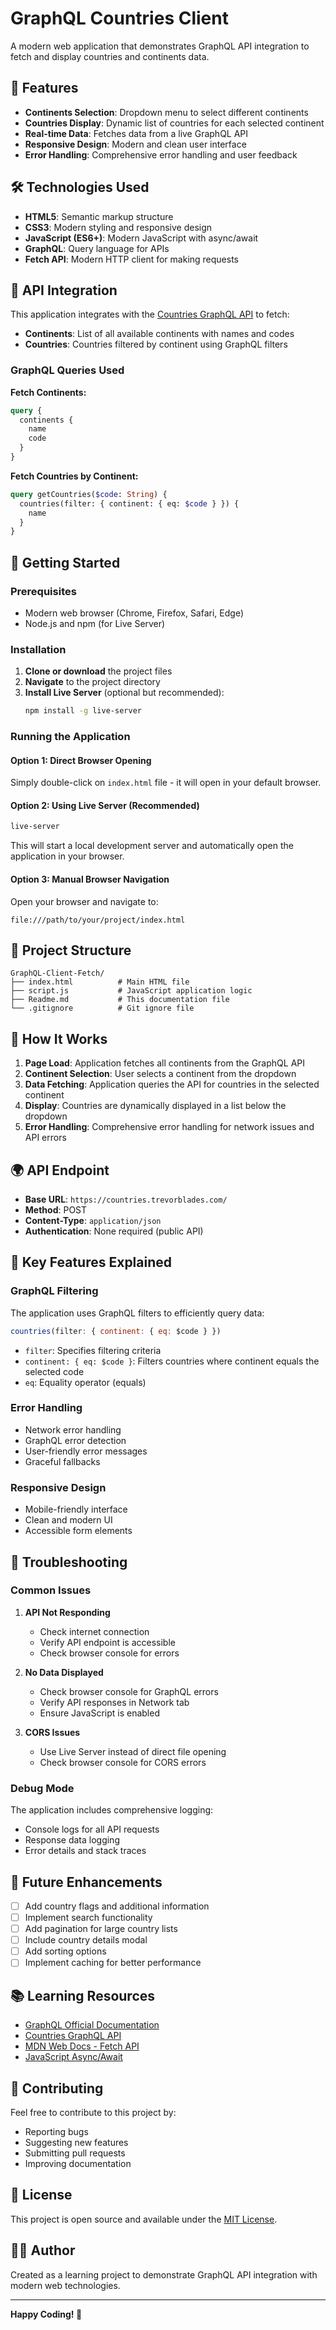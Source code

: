 # GraphQL Countries Client

A modern web application that demonstrates GraphQL API integration to fetch and display countries and continents data.

## 🚀 Features

- **Continents Selection**: Dropdown menu to select different continents
- **Countries Display**: Dynamic list of countries for each selected continent
- **Real-time Data**: Fetches data from a live GraphQL API
- **Responsive Design**: Modern and clean user interface
- **Error Handling**: Comprehensive error handling and user feedback

## 🛠️ Technologies Used

- **HTML5**: Semantic markup structure
- **CSS3**: Modern styling and responsive design
- **JavaScript (ES6+)**: Modern JavaScript with async/await
- **GraphQL**: Query language for APIs
- **Fetch API**: Modern HTTP client for making requests

## 📡 API Integration

This application integrates with the [Countries GraphQL API](https://countries.trevorblades.com/) to fetch:

- **Continents**: List of all available continents with names and codes
- **Countries**: Countries filtered by continent using GraphQL filters

### GraphQL Queries Used

**Fetch Continents:**

```graphql
query {
  continents {
    name
    code
  }
}
```

**Fetch Countries by Continent:**

```graphql
query getCountries($code: String) {
  countries(filter: { continent: { eq: $code } }) {
    name
  }
}
```

## 🚀 Getting Started

### Prerequisites

- Modern web browser (Chrome, Firefox, Safari, Edge)
- Node.js and npm (for Live Server)

### Installation

1. **Clone or download** the project files
2. **Navigate** to the project directory
3. **Install Live Server** (optional but recommended):
   ```bash
   npm install -g live-server
   ```

### Running the Application

#### Option 1: Direct Browser Opening

Simply double-click on `index.html` file - it will open in your default browser.

#### Option 2: Using Live Server (Recommended)

```bash
live-server
```

This will start a local development server and automatically open the application in your browser.

#### Option 3: Manual Browser Navigation

Open your browser and navigate to:

```
file:///path/to/your/project/index.html
```

## 📁 Project Structure

```
GraphQL-Client-Fetch/
├── index.html          # Main HTML file
├── script.js           # JavaScript application logic
├── Readme.md           # This documentation file
└── .gitignore          # Git ignore file
```

## 🔧 How It Works

1. **Page Load**: Application fetches all continents from the GraphQL API
2. **Continent Selection**: User selects a continent from the dropdown
3. **Data Fetching**: Application queries the API for countries in the selected continent
4. **Display**: Countries are dynamically displayed in a list below the dropdown
5. **Error Handling**: Comprehensive error handling for network issues and API errors

## 🌍 API Endpoint

- **Base URL**: `https://countries.trevorblades.com/`
- **Method**: POST
- **Content-Type**: `application/json`
- **Authentication**: None required (public API)

## 🎯 Key Features Explained

### GraphQL Filtering

The application uses GraphQL filters to efficiently query data:

```javascript
countries(filter: { continent: { eq: $code } })
```

- `filter`: Specifies filtering criteria
- `continent: { eq: $code }`: Filters countries where continent equals the selected code
- `eq`: Equality operator (equals)

### Error Handling

- Network error handling
- GraphQL error detection
- User-friendly error messages
- Graceful fallbacks

### Responsive Design

- Mobile-friendly interface
- Clean and modern UI
- Accessible form elements

## 🐛 Troubleshooting

### Common Issues

1. **API Not Responding**

   - Check internet connection
   - Verify API endpoint is accessible
   - Check browser console for errors

2. **No Data Displayed**

   - Check browser console for GraphQL errors
   - Verify API responses in Network tab
   - Ensure JavaScript is enabled

3. **CORS Issues**
   - Use Live Server instead of direct file opening
   - Check browser console for CORS errors

### Debug Mode

The application includes comprehensive logging:

- Console logs for all API requests
- Response data logging
- Error details and stack traces

## 🔮 Future Enhancements

- [ ] Add country flags and additional information
- [ ] Implement search functionality
- [ ] Add pagination for large country lists
- [ ] Include country details modal
- [ ] Add sorting options
- [ ] Implement caching for better performance

## 📚 Learning Resources

- [GraphQL Official Documentation](https://graphql.org/)
- [Countries GraphQL API](https://countries.trevorblades.com/)
- [MDN Web Docs - Fetch API](https://developer.mozilla.org/en-US/docs/Web/API/Fetch_API)
- [JavaScript Async/Await](https://developer.mozilla.org/en-US/docs/Web/JavaScript/Reference/Statements/async_function)

## 🤝 Contributing

Feel free to contribute to this project by:

- Reporting bugs
- Suggesting new features
- Submitting pull requests
- Improving documentation

## 📄 License

This project is open source and available under the [MIT License](LICENSE).

## 👨‍💻 Author

Created as a learning project to demonstrate GraphQL API integration with modern web technologies.

---

**Happy Coding! 🎉**
